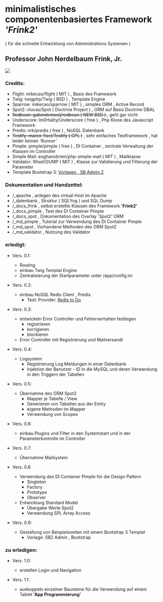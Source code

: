 # minimalistisches componentenbasiertes Framework *'Frink2'*
( für die schnelle Entwicklung von Administrations Systemen )

## Professor John Nerdelbaum Frink, Jr.

<img src='http://test.stephankrauss.de/frink_mini.jpg'>

### Credits:

+ Flight: mikecao/flight ( MIT ) , Basis des Framework
+ Twig: twigphp/Twig ( BSD ) , Template Engine
+ Sparrow: mikecao/sparrow ( MIT ) , simples ORM , Active Record
+ Spot2: vlucas/Spot ( Doctrine Project ) , ORM auf Basis Doctrine DBAL
+ <s>Redbean: gabordemooij/redbean ( NEW BSD ) </s> , geht gar nicht 
+ Underscore: Im0rtality/Underscore ( free ) , Php Klone des Javascript Framework
+ Predis: nrk/predis ( free ) , NoSQL Datenbank
+ <s>Testify: marco-fiset/Testify ( GPL )</s> , sehr einfaches Testframework , hat leider keinen *'Runner'*
+ Pimple: pimple/pimple ( free ) , DI Container , zentrale Verwaltung der Klassen im Controller
+ Simple Mail: eoghanobrien/php-simple-mail ( MIT ) , Mailklasse
+ Validator: Wixel/GUMP ( MIT ) , Klasse zur Validierung und Filterung der Parameter
+ Template Bootstrap 3: [Vorlagen , SB Admin 2](http://blackrockdigital.github.io/startbootstrap-sb-admin-2/pages/index.html)

### Dokumentation und Handzettel:

+ /_apache , anlegen des virtual Host im Apache
+ /_datenbank , Struktur ( SQLYog ) und SQL Dump
+ /_docs_frink , selbst erstellte Klassen des Framework **'Frink2'**
+ /_docs_pimple , Test des DI Container Pimple
+ /_docs_spot , Dokumentation des Overlay *'Spot2'* ORM
+ /_md_pimple , Tutorial zur Verwendung des DI Container Pimple
+ /_md_spot , Vorhandene Methoden des ORM Spot2
+ /_md_validator , Nutzung des Validator


### erledigt: 

+ Vers. 0.1:
    + Routing
    + einbau Twig Templat Engine
    + Zentralisierung der Startparameter unter /app/config.ini

+ Vers. 0.2:
    + einbau NoSQL Redis Client , Predis
    	+ Test: Provider: [Redis to Go](http://redistogo.com/)

+ Vers. 0.3:
    + entwickeln Error Controller und Fehlerverhalten festlegen
    	+ registrieren
    	+ korrigieren
    	+ blockieren
    + Error Controller mit Registrierung und Mailversandt 

+ Vers. 0.4:
	+ Logsystem
		+ Registrierung Log Meldungen in einer Datenbank
		+ Injektion der Benutzer - ID in die MySQL und deren Verwendung in den Triggern der Tabellen

+ Vers. 0.5:
	+ Übernahme des ORM Spot2
		+ Mapper je Tabelle / View
		+ Generieren von Tabellen aus der Entity
		+ eigene Methoden im Mapper
		+ Verwendung von Scopes 

+ Vers. 0.6:
    + einbau Plugins und Filter in den Systemstart und in der Parameterkontrolle im Controller    	

+ Vers. 0.7:
	+ Übernahme Mailsystem 

+ Vers. 0.8
	+ Verwendung des DI Container Pimple für die Design Pattern
		+ Singleton
		+ Factory
		+ Prototype
		+ Observer
	+ Entwicklung Standard Model 
		+ Übergabe Werte Spot2
		+ Verwendung SPL Array Access   

+ Vers. 0.9:
    + Gestaltung von Beispielsseiten mit einem Bootstrap 3 Templat
    	+ Vorlage: SB2 Admin , Bootstrap

### zu erledigen:



+ Vers. 1.0:
	+ erstellen Login und Navigation

+ Vers. 1.1:
	+ auskoppeln einzelner Bausteine für die Verwendung auf einem Tablet **'App Programmierung'** 